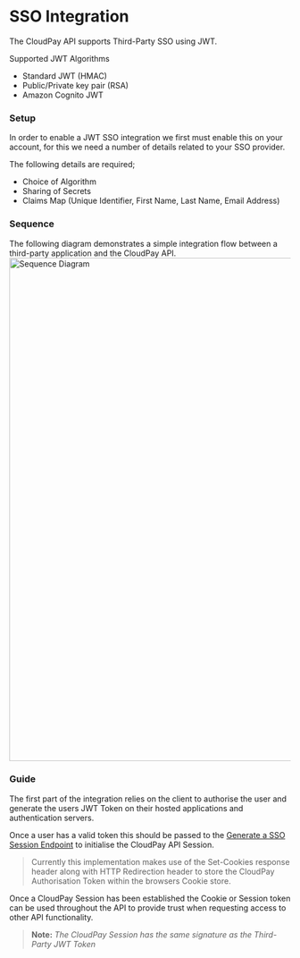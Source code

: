 # SSO Integration

The CloudPay API supports Third-Party SSO using JWT.

Supported JWT Algorithms

 - Standard JWT (HMAC)
 - Public/Private key pair (RSA)
 - Amazon Cognito JWT

### Setup

In order to enable a JWT SSO integration we first must enable this on your account, for this we need a number of details related to your SSO provider.

The following details are required;

 - Choice of Algorithm
 - Sharing of Secrets
 - Claims Map (Unique Identifier, First Name, Last Name, Email Address)

### Sequence

The following diagram demonstrates a simple integration flow between a third-party application and the CloudPay API.
<img src="https://lucid.app/publicSegments/view/0792a3d5-6df4-4785-8588-75be776fa559/image.png" alt="Sequence Diagram" width="900" style="align:center"/>

### Guide

The first part of the integration relies on the client to authorise the user and generate the users JWT Token on their hosted applications and authentication servers.

Once a user has a valid token this should be passed to the [Generate a SSO Session Endpoint](../../reference/CloudPay-API-Specification.yaml/paths/~1sso~1start~1%7Bredirect%7D/get) to initialise the CloudPay API Session.

> Currently this implementation makes use of the Set-Cookies response header along with HTTP Redirection header to store the CloudPay Authorisation Token within the browsers Cookie store. 

Once a CloudPay Session has been established the Cookie or Session token can be used throughout the API to provide trust when requesting access to other API functionality. 

> **Note:** *The CloudPay Session has the same signature as the Third-Party JWT Token*
